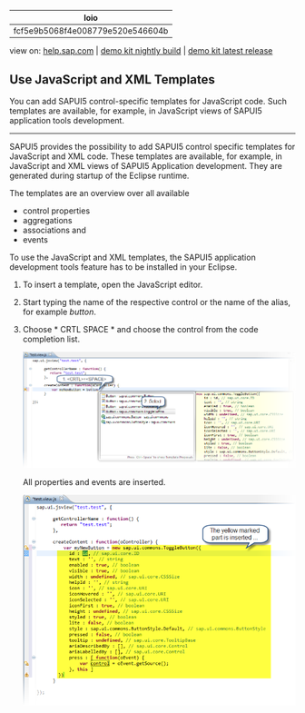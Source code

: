 | loio |
| -----|
| fcf5e9b5068f4e008779e520e546604b |

<div id="loio">

view on: [help.sap.com](https://help.sap.com/viewer/DRAFT/3237636b137e43519a20ad5513c49ccb/latest/en-US/fcf5e9b5068f4e008779e520e546604b.html) | [demo kit nightly build](https://openui5nightly.hana.ondemand.com/#/topic/fcf5e9b5068f4e008779e520e546604b) | [demo kit latest release](https://openui5.hana.ondemand.com/#/topic/fcf5e9b5068f4e008779e520e546604b)</div>
<!-- loiofcf5e9b5068f4e008779e520e546604b -->

## Use JavaScript and XML Templates

You can add SAPUI5 control-specific templates for JavaScript code. Such templates are available, for example, in JavaScript views of SAPUI5 application tools development.

***

SAPUI5 provides the possibility to add SAPUI5 control specific templates for JavaScript and XML code. These templates are available, for example, in JavaScript and XML views of SAPUI5 Application development. They are generated during startup of the Eclipse runtime.

The templates are an overview over all available

-   control properties
-   aggregations
-   associations and
-   events

To use the JavaScript and XML templates, the SAPUI5 application development tools feature has to be installed in your Eclipse.

1.  To insert a template, open the JavaScript editor.

2.  Start typing the name of the respective control or the name of the alias, for example *button*.

3.  Choose * CRTL SPACE * and choose the control from the code completion list.

    ![SAPUI5 ApplTools JavaScript Templates Select](loio835403ad92394bde93be827f32dee01b_LowRes.png)

    All properties and events are inserted.

    ![SAPUI5 ApplTools JS Templates Insert](loiod6b759076bcb48ca9f06a01fca698b58_LowRes.png)


